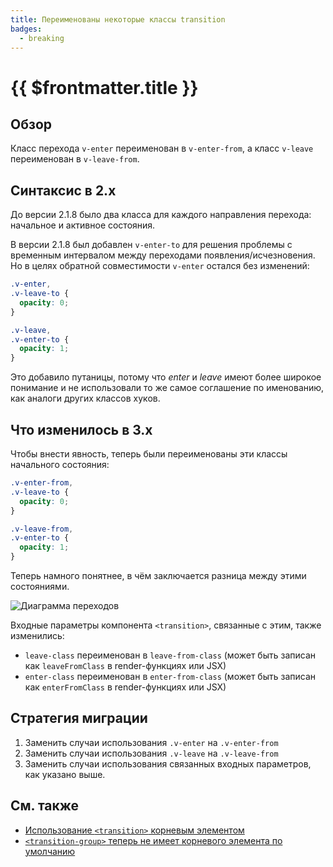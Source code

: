 ```yaml
---
title: Переименованы некоторые классы transition
badges:
  - breaking
---
```


# {{ $frontmatter.title }} <MigrationBadges :badges="$frontmatter.badges" />

## Обзор

Класс перехода `v-enter` переименован в `v-enter-from`, а класс `v-leave` переименован в `v-leave-from`.

## Синтаксис в 2.x

До версии 2.1.8 было два класса для каждого направления перехода: начальное и активное состояния.

В версии 2.1.8 был добавлен `v-enter-to` для решения проблемы с временным интервалом между переходами появления/исчезновения. Но в целях обратной совместимости `v-enter` остался без изменений:

```css
.v-enter,
.v-leave-to {
  opacity: 0;
}

.v-leave,
.v-enter-to {
  opacity: 1;
}
```

Это добавило путаницы, потому что _enter_ и _leave_ имеют более широкое понимание и не использовали то же самое соглашение по именованию, как аналоги других классов хуков.

## Что изменилось в 3.x

Чтобы внести явность, теперь были переименованы эти классы начального состояния:

```css
.v-enter-from,
.v-leave-to {
  opacity: 0;
}

.v-leave-from,
.v-enter-to {
  opacity: 1;
}
```

Теперь намного понятнее, в чём заключается разница между этими состояниями.

![Диаграмма переходов](/images/transitions.svg)

Входные параметры компонента `<transition>`, связанные с этим, также изменились:

- `leave-class` переименован в `leave-from-class` (может быть записан как `leaveFromClass` в render-функциях или JSX)
- `enter-class` переименован в `enter-from-class` (может быть записан как `enterFromClass` в render-функциях или JSX)

## Стратегия миграции

1. Заменить случаи использования `.v-enter` на `.v-enter-from`
2. Заменить случаи использования `.v-leave` на `.v-leave-from`
3. Заменить случаи использования связанных входных параметров, как указано выше.

## См. также

- [Использование `<transition>` корневым элементом](transition-as-root.md)
- [`<transition-group>` теперь не имеет корневого элемента по умолчанию](transition-group.md)
